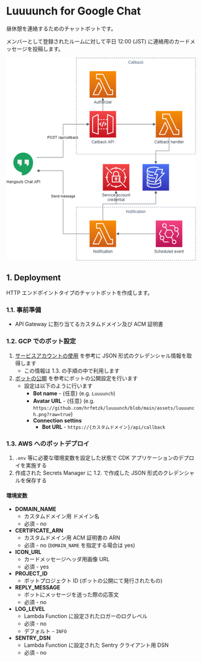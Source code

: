 # Luuuunch for Google Chat

昼休憩を連絡するためのチャットボットです。

メンバーとして登録されたルームに対して平日 12:00 (JST) に連絡用のカードメッセージを投稿します。

![アーキテクチャ](./assets/architecture.png)

## 1. Deployment

HTTP エンドポイントタイプのチャットボットを作成します。

### 1.1. 事前準備

- API Gateway に割り当てるカスタムドメイン及び ACM 証明書

### 1.2. GCP でのボット設定

1. [サービスアカウントの使用](https://developers.google.com/chat/how-tos/service-accounts) を参考に JSON 形式のクレデンシャル情報を取得します
   - この情報は 1.3. の手順の中で利用します
1. [ボットの公開](https://developers.google.com/chat/how-tos/bots-publish) を参考にボットの公開設定を行います
   - 設定は以下のように行います
     - **Bot name** - {任意} (e.g. `Luuuunch`)
     - **Avatar URL** - {任意} (e.g. `https://github.com/hrfmtzk/luuuunch/blob/main/assets/luuuunch.png?raw=true`)
     - **Connection settins**
       - **Bot URL** - `https://{カスタムドメイン}/api/callback`

### 1.3. AWS へのボットデプロイ

1. `.env` 等に必要な環境変数を設定した状態で CDK アプリケーションのデプロイを実施する
1. 作成された Secrets Manager に 1.2. で作成した JSON 形式のクレデンシャルを保存する

#### 環境変数

- **DOMAIN_NAME**
  - カスタムドメイン用 ドメイン名
  - 必須 - no
- **CERTIFICATE_ARN**
  - カスタムドメイン用 ACM 証明書の ARN
  - 必須 - no (`DOMAIN_NAME` を指定する場合は yes)
- **ICON_URL**
  - カードメッセージヘッダ用画像 URL
  - 必須 - yes
- **PROJECT_ID**
  - ボットプロジェクト ID (ボットの公開にて発行されたもの)
- **REPLY_MESSAGE**
  - ボットにメッセージを送った際の応答文
  - 必須 - no
- **LOG_LEVEL**
  - Lambda Function に設定されたロガーのログレベル
  - 必須 - no
  - デフォルト - `INFO`
- **SENTRY_DSN**
  - Lambda Function に設定された Sentry クライアント用 DSN
  - 必須 - no
